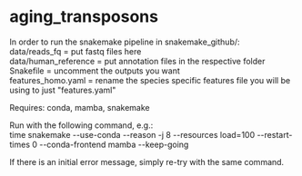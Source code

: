 # aging_transposons  

In order to run the snakemake pipeline in snakemake_github/:  
data/reads_fq = put fastq files here  
data/human_reference = put annotation files in the respective folder  
Snakefile = uncomment the outputs you want  
features_homo.yaml = rename the species specific features file you will be using to just "features.yaml"  

Requires: conda, mamba, snakemake

Run with the following command, e.g.:  
time snakemake --use-conda --reason -j 8 --resources load=100 --restart-times 0 --conda-frontend mamba --keep-going  

If there is an initial error message, simply re-try with the same command.
